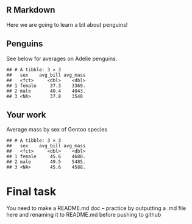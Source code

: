 ## R Markdown

Here we are going to learn a bit about penguins!

## Penguins

See below for averages on Adelie penguins.

    ## # A tibble: 3 × 3
    ##   sex    avg_bill avg_mass
    ##   <fct>     <dbl>    <dbl>
    ## 1 female     37.3    3369.
    ## 2 male       40.4    4043.
    ## 3 <NA>       37.8    3540

## Your work

Average mass by sex of Gentoo species

    ## # A tibble: 3 × 3
    ##   sex    avg_bill avg_mass
    ##   <fct>     <dbl>    <dbl>
    ## 1 female     45.6    4680.
    ## 2 male       49.5    5485.
    ## 3 <NA>       45.6    4588.

# Final task

You need to make a README.md doc – practice by outputting a .md file
here and renaming it to README.md before pushing to github
